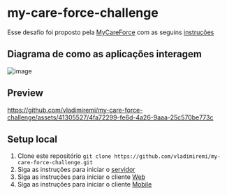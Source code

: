 # my-care-force-challenge

Esse desafio foi proposto pela [MyCareForce](https://www.mycareforce.com.br/) com as seguins [instruções](https://mycareforce.notion.site/mycareforce/Software-Developer-Challenge-ad3f457b34b948ad976d13368a55ad80)

## Diagrama de como as aplicações interagem
![image](https://github.com/vladimiremi/my-care-force-challenge/assets/41305527/6032bf3d-0f9f-49b8-a25a-2b7424602565)

## Preview
https://github.com/vladimiremi/my-care-force-challenge/assets/41305527/4fa72299-fe6d-4a26-9aaa-25c570be773c

## Setup local

1. Clone este repositório `git clone https://github.com/vladimiremi/my-care-force-challenge.git`
2. Siga as instruções para iniciar o [servidor](https://github.com/vladimiremi/my-care-force-challenge/tree/main/back-end)
3. Siga as instruções para iniciar o cliente [Web](https://github.com/vladimiremi/my-care-force-challenge/tree/main/web)
3. Siga as instruções para iniciar o cliente [Mobile](https://github.com/vladimiremi/my-care-force-challenge/tree/main/mobile)
